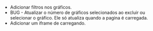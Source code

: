 - Adicionar filtros nos gráficos.
- BUG - Atualizar o número de gráficos selecionados ao excluir ou selecionar o gráfico. Ele só atualiza quando a pagina é carregada.
- Adicionar um iframe de carregando.